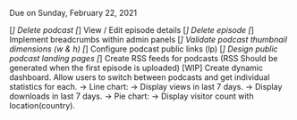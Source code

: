 Due on Sunday, February 22, 2021

[*] Delete podcast
[*] View / Edit episode details
[*] Delete episode
[*] Implement breadcrumbs within admin panels
[*] Validate podcast thumbnail dimensions (w & h)
[*] Configure podcast public links (lp)
[*] Design public podcast landing pages
[*] Create RSS feeds for podcasts (RSS Should be generated when the first episode is uploaded)
[WIP] Create dynamic dashboard. Allow users to switch between podcasts and get individual statistics for each.
    -> Line chart: 
        -> Display views in last 7 days.
        -> Display downloads in last 7 days.
    -> Pie chart:
        -> Display visitor count with location(country).
